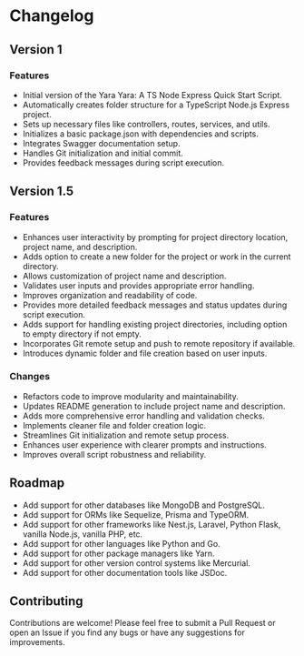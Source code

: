 # Changelog

## Version 1

### Features

- Initial version of the Yara Yara: A TS Node Express Quick Start Script.
- Automatically creates folder structure for a TypeScript Node.js Express project.
- Sets up necessary files like controllers, routes, services, and utils.
- Initializes a basic package.json with dependencies and scripts.
- Integrates Swagger documentation setup.
- Handles Git initialization and initial commit.
- Provides feedback messages during script execution.

## Version 1.5

### Features

- Enhances user interactivity by prompting for project directory location, project name, and description.
- Adds option to create a new folder for the project or work in the current directory.
- Allows customization of project name and description.
- Validates user inputs and provides appropriate error handling.
- Improves organization and readability of code.
- Provides more detailed feedback messages and status updates during script execution.
- Adds support for handling existing project directories, including option to empty directory if not empty.
- Incorporates Git remote setup and push to remote repository if available.
- Introduces dynamic folder and file creation based on user inputs.

### Changes

- Refactors code to improve modularity and maintainability.
- Updates README generation to include project name and description.
- Adds more comprehensive error handling and validation checks.
- Implements cleaner file and folder creation logic.
- Streamlines Git initialization and remote setup process.
- Enhances user experience with clearer prompts and instructions.
- Improves overall script robustness and reliability.

## Roadmap

- Add support for other databases like MongoDB and PostgreSQL.
- Add support for ORMs like Sequelize, Prisma and TypeORM.
- Add support for other frameworks like Nest.js, Laravel, Python Flask, vanilla Node.js, vanilla PHP, etc.
- Add support for other languages like Python and Go.
- Add support for other package managers like Yarn.
- Add support for other version control systems like Mercurial.
- Add support for other documentation tools like JSDoc.

## Contributing

Contributions are welcome! Please feel free to submit a Pull Request or open an Issue if you find any bugs or have any suggestions for improvements.
